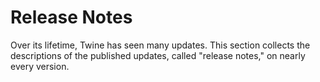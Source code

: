 # Release Notes

Over its lifetime, Twine has seen many updates. This section collects the descriptions of the published updates, called "release notes," on nearly every version.
